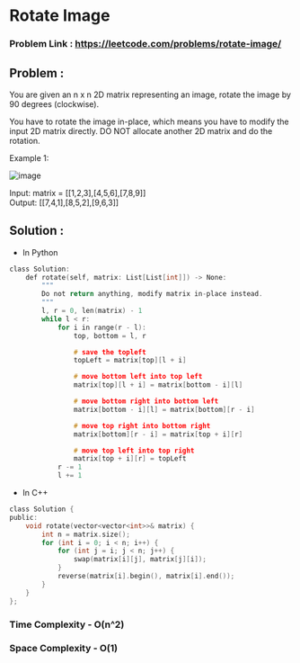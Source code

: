 # Rotate Image

### Problem Link : https://leetcode.com/problems/rotate-image/

## Problem :

You are given an n x n 2D matrix representing an image, rotate the image by 90 degrees (clockwise).

You have to rotate the image in-place, which means you have to modify the input 2D matrix directly. DO NOT allocate another 2D matrix and do the rotation.

Example 1:

![image](https://user-images.githubusercontent.com/87513713/180652071-b7fe6e19-28b5-40dd-981e-e36e8ddaeb81.png)


Input: matrix = [[1,2,3],[4,5,6],[7,8,9]] <br />
Output: [[7,4,1],[8,5,2],[9,6,3]]

## Solution :

- In Python

```c
class Solution:
    def rotate(self, matrix: List[List[int]]) -> None:
        """
        Do not return anything, modify matrix in-place instead.
        """
        l, r = 0, len(matrix) - 1
        while l < r:
            for i in range(r - l):
                top, bottom = l, r

                # save the topleft
                topLeft = matrix[top][l + i]

                # move bottom left into top left
                matrix[top][l + i] = matrix[bottom - i][l]

                # move bottom right into bottom left
                matrix[bottom - i][l] = matrix[bottom][r - i]

                # move top right into bottom right
                matrix[bottom][r - i] = matrix[top + i][r]

                # move top left into top right
                matrix[top + i][r] = topLeft
            r -= 1
            l += 1
```
- In C++

```c
class Solution {
public:
    void rotate(vector<vector<int>>& matrix) {
        int n = matrix.size();
        for (int i = 0; i < n; i++) {
            for (int j = i; j < n; j++) {
                swap(matrix[i][j], matrix[j][i]);
            }
            reverse(matrix[i].begin(), matrix[i].end());
        }
    }
};
```

### Time Complexity - O(n^2)
### Space Complexity - O(1)
